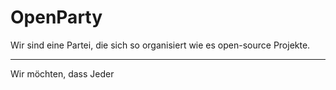 # OpenParty

Wir sind eine Partei, die sich so organisiert wie es open-source Projekte.

_______________________________________

Wir möchten, dass Jeder 
